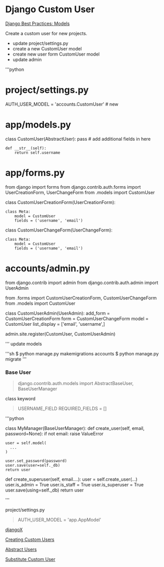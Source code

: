 # Django Custom User

[Django Best Practices: Models](https://learndjango.com/tutorials/django-custom-user-model)

Create a custom user for new projects.

- update project/settings.py
- create a new CustomUser model 
- create new user form CustomUser model
- update admin

'''python

# project/settings.py

AUTH_USER_MODEL = 'accounts.CustomUser' # new

# app/models.py

class CustomUser(AbstractUser):
    pass
    # add additional fields in here

    def __str__(self):
        return self.username

# app/forms.py

from django import forms
from django.contrib.auth.forms import UserCreationForm, UserChangeForm
from .models import CustomUser

class CustomUserCreationForm(UserCreationForm):

    class Meta:
        model = CustomUser
        fields = ('username', 'email')

class CustomUserChangeForm(UserChangeForm):

    class Meta:
        model = CustomUser
        fields = ('username', 'email')

# accounts/admin.py
from django.contrib import admin
from django.contrib.auth.admin import UserAdmin

from .forms import CustomUserCreationForm, CustomUserChangeForm
from .models import CustomUser

class CustomUserAdmin(UserAdmin):
    add_form = CustomUserCreationForm
    form = CustomUserChangeForm
    model = CustomUser
    list_display = ['email', 'username',]

admin.site.register(CustomUser, CustomUserAdmin)

'''
update models

'''sh
$ python manage.py makemigrations accounts
$ python manage.py migrate
'''

### Base User

> django.coontrib.auth.models import AbstractBaseUser, BaseUserManager

class keyword
> USERNAME_FIELD
> REQUIRED_FIELDS = []

'''python

class MyManager(BaseUserManager):
  def create_user(self, email, password=None):
    if not email:
      raise ValueError

    user = self.model(
      ...
    )

    user.set_password(password)
    user.save(user=self._db)
    return user

  def create_superuser(self, email....):
    user = self.create_user(...)
    user.is_admin = True
    user.is_staff = True
    user.is_superuser = True
    user.save(using=self._db)
    return user
  
'''

project/settings.py
> AUTH_USER_MODEL = 'app.AppModel'


[djangoX](https://github.com/wsvincent/djangox)

[Creating Custom Users](https://www.youtube.com/watch?v=eCeRC7E8Z7Y&t=59s)

[Abstract Users](https://www.youtube.com/watch?v=EudKs1HPUfE)

[Substitute Custom User](https://docs.djangoproject.com/en/3.0/topics/auth/customizing/#auth-custom-user)

